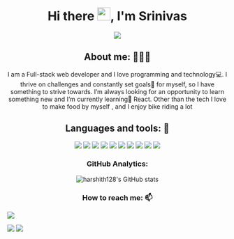 <h1 align="center">Hi there <img src="https://raw.githubusercontent.com/iampavangandhi/iampavangandhi/master/gifs/Hi.gif" width="30px">, I'm Srinivas</h1>

<p align="center">
<a align="center" href="https://github.com/DenverCoder1/readme-typing-svg"><img src="https://readme-typing-svg.herokuapp.com?&font=IBM+Plex+Sans&color=5468FF&size=25&lines=Welcome+to+my+GitHub+Profile!;I'm+a+Full-Stack+web+developer." /></a>
</p>


<!-- ![Night-Coding](https://user-images.githubusercontent.com/88575764/142670455-c19ae283-4950-4548-a3dc-26d8a9804b97.gif) -->

<h2 align="center">About me: 👨🏽‍💻</h2>
<p align="center">I am a Full-stack web developer and I love programming and technology💻. I thrive on challenges and constantly set goals🎯 for myself, so I have something to strive towards. I’m always looking for an opportunity to learn something new and I’m currently learning🌱 React. Other than the tech I love to make food by myself , and I enjoy bike riding a lot</p>


<h2 align="center">Languages and tools: 🧰</h2>

<div align="center">
  <img src="https://img.shields.io/badge/Git-F05032?style=for-the-badge&logo=git&logoColor=white" />
  <img src="https://img.shields.io/badge/HTML5-E34F26?style=for-the-badge&logo=html5&logoColor=white" />
  <img src="https://img.shields.io/badge/CSS3-1572B6?style=for-the-badge&logo=css3&logoColor=white" />
  <img src="https://img.shields.io/badge/JavaScript-323330?style=for-the-badge&logo=javascript&logoColor=F7DF1E" />
  <img src="https://img.shields.io/badge/Node.js-339933?style=for-the-badge&logo=nodedotjs&logoColor=white" />
  <img src="https://img.shields.io/badge/Express.js-000000?style=for-the-badge&logo=express&logoColor=white" />
  <img src="https://img.shields.io/badge/MongoDB-4EA94B?style=for-the-badge&logo=mongodb&logoColor=white" />
  <img src="https://img.shields.io/badge/redis-%23DD0031.svg?&style=for-the-badge&logo=redis&logoColor=white" />
  <img src="https://img.shields.io/badge/React-20232A?style=for-the-badge&logo=react&logoColor=61DAFB" />
  <img src="https://img.shields.io/badge/Redux-593D88?style=for-the-badge&logo=redux&logoColor=white" />
</div>


<h3 align="center">GitHub Analytics: </h3>
<!-- <div align="center">
  <img src="https://github-readme-stats.vercel.app/api?username=harshith128&count_private=true&theme=algolia" alt="harshith128's GitHub stats" />
</div> -->
<div align="center">
  <img src="https://github-readme-stats.vercel.app/api/top-langs/?username=harshith128&langs_count=8&theme=algolia" alt="harshith128's GitHub stats" />
</div>
<!-- <div align="center">
  <img src="https://github-readme-streak-stats.herokuapp.com/?user=harshith128" alt="harshith128's GitHub stats" />
</div> -->

<h3 align="center">How to reach me: 📫</h3>
<div align="" display="flex">
  <a target="_blank" href="https://www.linkedin.com/in/srinivasjakhar"> <img src="https://img.shields.io/badge/LinkedIn-0077B5?style=for-the-badge&logo=linkedin&logoColor=white" /></a>

  <a target="_blank" href="mailto: snjakhar.cse@gmail.com"><img src="https://img.shields.io/badge/Gmail-D14836?style=for-the-badge&logo=gmail&logoColor=white" /></a>
  <a target="_blank" href="https://github.com/snjakhar"><img src="https://img.shields.io/badge/GitHub-100000?style=for-the-badge&logo=github&logoColor=white" /></a>
</div>
 
 
 
 
 
 
 
<!-- ![visitors](https://visitor-badge.glitch.me/badge?page_id=harshith128&left_color=green&right_color=red) -->
<!-- 
<h4>Front End: </h4>
<div>
  <img src="https://img.shields.io/badge/HTML5-E34F26?style=for-the-badge&logo=html5&logoColor=white" />
  <img src="https://img.shields.io/badge/CSS3-1572B6?style=for-the-badge&logo=css3&logoColor=white" />
  <img src="https://img.shields.io/badge/JavaScript-323330?style=for-the-badge&logo=javascript&logoColor=F7DF1E" />
  <img src="https://img.shields.io/badge/React-20232A?style=for-the-badge&logo=react&logoColor=61DAFB" />
  <img src="https://img.shields.io/badge/Redux-593D88?style=for-the-badge&logo=redux&logoColor=white" />
</div>
<h4>Back End: </h4>
<div>
  <img src="https://img.shields.io/badge/Node.js-339933?style=for-the-badge&logo=nodedotjs&logoColor=white" />
  <img src="https://img.shields.io/badge/Express.js-000000?style=for-the-badge&logo=express&logoColor=white" />
  <img src="https://img.shields.io/badge/redis-CC0000.svg?&style=for-the-badge&logo=redis&logoColor=white" />
</div>
<h4>Database</h4>
<div>
  <img src="https://img.shields.io/badge/MongoDB-4EA94B?style=for-the-badge&logo=mongodb&logoColor=white" />
  <img src="https://img.shields.io/badge/redis-%23DD0031.svg?&style=for-the-badge&logo=redis&logoColor=white" />
</div> -->


<!-- <h3>Github Info ℹ️  </h3>
<h4>Github Stats</h4>
<img src="https://github-readme-stats.vercel.app/api?username=harshith128" /> -->
